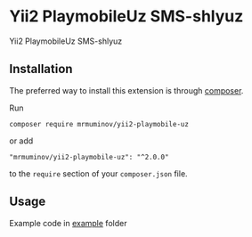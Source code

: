 Yii2 PlaymobileUz SMS-shlyuz 
=============================
Yii2 PlaymobileUz SMS-shlyuz 

Installation
------------

The preferred way to install this extension is through [composer](http://getcomposer.org/download/).

Run
```
composer require mrmuminov/yii2-playmobile-uz
```

or add

```
"mrmuminov/yii2-playmobile-uz": "^2.0.0"
```

to the `require` section of your `composer.json` file.


Usage
-----

Example code in [example](/example) folder